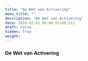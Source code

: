 ```yaml
---
title: "De Wet van Activering"
menu_title: ""
description: "De Wet van Activering"
date: 2024-02-01 06:00:01+00:212
draft: False
hidden: True
weight:
---
```

### De Wet van Activering


